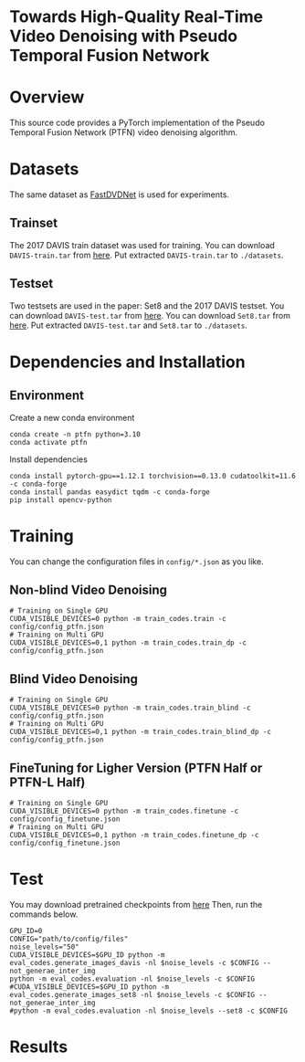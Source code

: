 # Towards High-Quality Real-Time Video Denoising with Pseudo Temporal Fusion Network

# Overview 
This source code provides a PyTorch implementation of the Pseudo Temporal Fusion Network (PTFN) video denoising algorithm.


# Datasets 
The same dataset as [FastDVDNet](https://github.com/m-tassano/fastdvdnet) is used for experiments.
## Trainset 
The 2017 DAVIS train dataset was used for training. You can download `DAVIS-train.tar` from [here](). 
Put extracted `DAVIS-train.tar` to `./datasets`.

## Testset
Two testsets are used in the paper: Set8 and the 2017 DAVIS testset.
You can download `DAVIS-test.tar` from [here](). 
You can download `Set8.tar` from [here]().
Put extracted `DAVIS-test.tar` and `Set8.tar` to `./datasets`.

# Dependencies and Installation
## Environment
Create a new conda environment 
``` console
conda create -n ptfn python=3.10
conda activate ptfn
```
Install dependencies
``` console
conda install pytorch-gpu==1.12.1 torchvision==0.13.0 cudatoolkit=11.6 -c conda-forge
conda install pandas easydict tqdm -c conda-forge
pip install opencv-python
```

# Training
You can change the configuration files in `config/*.json` as you like.
## Non-blind Video Denoising
``` console
# Training on Single GPU
CUDA_VISIBLE_DEVICES=0 python -m train_codes.train -c config/config_ptfn.json
# Training on Multi GPU
CUDA_VISIBLE_DEVICES=0,1 python -m train_codes.train_dp -c config/config_ptfn.json
```
## Blind Video Denoising
``` console
# Training on Single GPU
CUDA_VISIBLE_DEVICES=0 python -m train_codes.train_blind -c config/config_ptfn.json
# Training on Multi GPU
CUDA_VISIBLE_DEVICES=0,1 python -m train_codes.train_blind_dp -c config/config_ptfn.json
```
## FineTuning for Ligher Version (PTFN Half or PTFN-L Half)
``` console
# Training on Single GPU
CUDA_VISIBLE_DEVICES=0 python -m train_codes.finetune -c config/config_finetune.json
# Training on Multi GPU
CUDA_VISIBLE_DEVICES=0,1 python -m train_codes.finetune_dp -c config/config_finetune.json
```

# Test
You may download pretrained checkpoints from [here]()
Then, run the commands below.
``` console
GPU_ID=0
CONFIG="path/to/config/files"
noise_levels="50"
CUDA_VISIBLE_DEVICES=$GPU_ID python -m eval_codes.generate_images_davis -nl $noise_levels -c $CONFIG --not_generae_inter_img
python -m eval_codes.evaluation -nl $noise_levels -c $CONFIG
#CUDA_VISIBLE_DEVICES=$GPU_ID python -m eval_codes.generate_images_set8 -nl $noise_levels -c $CONFIG --not_generae_inter_img
#python -m eval_codes.evaluation -nl $noise_levels --set8 -c $CONFIG
```

# Results
